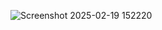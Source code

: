 ![Screenshot 2025-02-19 152220](https://github.com/user-attachments/assets/339243f2-b5eb-48fa-b747-d31235642896)

